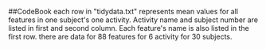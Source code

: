 ##CodeBook
each row in "tidydata.txt" represents mean values for all features in one subject's one activity. Activity name and subject number are listed in first and second column. Each feature's name is also listed in the first row. there are data for 88 features for 6 activity for 30 subjects.